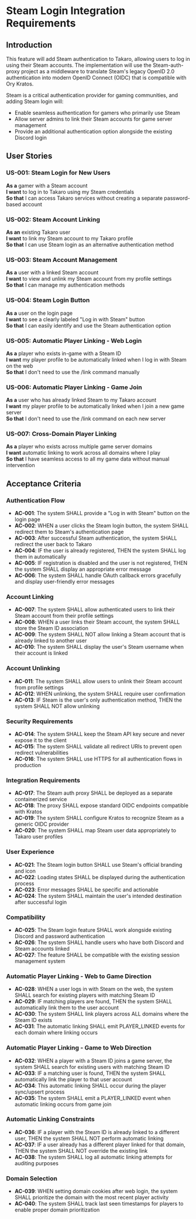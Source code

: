 # Steam Login Integration Requirements

## Introduction

This feature will add Steam authentication to Takaro, allowing users to log in using their Steam accounts. The implementation will use the Steam-auth-proxy project as a middleware to translate Steam's legacy OpenID 2.0 authentication into modern OpenID Connect (OIDC) that is compatible with Ory Kratos.

Steam is a critical authentication provider for gaming communities, and adding Steam login will:
- Enable seamless authentication for gamers who primarily use Steam
- Allow server admins to link their Steam accounts for game server management
- Provide an additional authentication option alongside the existing Discord login

## User Stories

### US-001: Steam Login for New Users
**As a** gamer with a Steam account  
**I want** to log in to Takaro using my Steam credentials  
**So that** I can access Takaro services without creating a separate password-based account

### US-002: Steam Account Linking
**As an** existing Takaro user  
**I want** to link my Steam account to my Takaro profile  
**So that** I can use Steam login as an alternative authentication method

### US-003: Steam Account Management
**As a** user with a linked Steam account  
**I want** to view and unlink my Steam account from my profile settings  
**So that** I can manage my authentication methods

### US-004: Steam Login Button
**As a** user on the login page  
**I want** to see a clearly labeled "Log in with Steam" button  
**So that** I can easily identify and use the Steam authentication option

### US-005: Automatic Player Linking - Web Login
**As a** player who exists in-game with a Steam ID  
**I want** my player profile to be automatically linked when I log in with Steam on the web  
**So that** I don't need to use the /link command manually

### US-006: Automatic Player Linking - Game Join
**As a** user who has already linked Steam to my Takaro account  
**I want** my player profile to be automatically linked when I join a new game server  
**So that** I don't need to use the /link command on each new server

### US-007: Cross-Domain Player Linking
**As a** player who exists across multiple game server domains  
**I want** automatic linking to work across all domains where I play  
**So that** I have seamless access to all my game data without manual intervention

## Acceptance Criteria

### Authentication Flow
- **AC-001**: The system SHALL provide a "Log in with Steam" button on the login page
- **AC-002**: WHEN a user clicks the Steam login button, the system SHALL redirect them to Steam's authentication page
- **AC-003**: After successful Steam authentication, the system SHALL redirect the user back to Takaro
- **AC-004**: IF the user is already registered, THEN the system SHALL log them in automatically
- **AC-005**: IF registration is disabled and the user is not registered, THEN the system SHALL display an appropriate error message
- **AC-006**: The system SHALL handle OAuth callback errors gracefully and display user-friendly error messages

### Account Linking
- **AC-007**: The system SHALL allow authenticated users to link their Steam account from their profile settings
- **AC-008**: WHEN a user links their Steam account, the system SHALL store the Steam ID association
- **AC-009**: The system SHALL NOT allow linking a Steam account that is already linked to another user
- **AC-010**: The system SHALL display the user's Steam username when their account is linked

### Account Unlinking
- **AC-011**: The system SHALL allow users to unlink their Steam account from profile settings
- **AC-012**: WHEN unlinking, the system SHALL require user confirmation
- **AC-013**: IF Steam is the user's only authentication method, THEN the system SHALL NOT allow unlinking

### Security Requirements
- **AC-014**: The system SHALL keep the Steam API key secure and never expose it to the client
- **AC-015**: The system SHALL validate all redirect URIs to prevent open redirect vulnerabilities
- **AC-016**: The system SHALL use HTTPS for all authentication flows in production

### Integration Requirements
- **AC-017**: The Steam auth proxy SHALL be deployed as a separate containerized service
- **AC-018**: The proxy SHALL expose standard OIDC endpoints compatible with Kratos
- **AC-019**: The system SHALL configure Kratos to recognize Steam as a generic OIDC provider
- **AC-020**: The system SHALL map Steam user data appropriately to Takaro user profiles

### User Experience
- **AC-021**: The Steam login button SHALL use Steam's official branding and icon
- **AC-022**: Loading states SHALL be displayed during the authentication process
- **AC-023**: Error messages SHALL be specific and actionable
- **AC-024**: The system SHALL maintain the user's intended destination after successful login

### Compatibility
- **AC-025**: The Steam login feature SHALL work alongside existing Discord and password authentication
- **AC-026**: The system SHALL handle users who have both Discord and Steam accounts linked
- **AC-027**: The feature SHALL be compatible with the existing session management system

### Automatic Player Linking - Web to Game Direction
- **AC-028**: WHEN a user logs in with Steam on the web, the system SHALL search for existing players with matching Steam ID
- **AC-029**: IF matching players are found, THEN the system SHALL automatically link them to the user account
- **AC-030**: The system SHALL link players across ALL domains where the Steam ID exists
- **AC-031**: The automatic linking SHALL emit PLAYER_LINKED events for each domain where linking occurs

### Automatic Player Linking - Game to Web Direction  
- **AC-032**: WHEN a player with a Steam ID joins a game server, the system SHALL search for existing users with matching Steam ID
- **AC-033**: IF a matching user is found, THEN the system SHALL automatically link the player to that user account
- **AC-034**: This automatic linking SHALL occur during the player sync/upsert process
- **AC-035**: The system SHALL emit a PLAYER_LINKED event when automatic linking occurs from game join

### Automatic Linking Constraints
- **AC-036**: IF a player with the Steam ID is already linked to a different user, THEN the system SHALL NOT perform automatic linking
- **AC-037**: IF a user already has a different player linked for that domain, THEN the system SHALL NOT override the existing link
- **AC-038**: The system SHALL log all automatic linking attempts for auditing purposes

### Domain Selection
- **AC-039**: WHEN setting domain cookies after web login, the system SHALL prioritize the domain with the most recent player activity
- **AC-040**: The system SHALL track last seen timestamps for players to enable proper domain prioritization